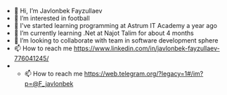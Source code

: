 - 👋 Hi, I’m Javlonbek Fayzullaev
- 👀 I’m interested in football
- 🌱 I've started learning programming at Astrum IT Academy a year ago
- 🌱 I’m currently learning .Net at Najot Talim for about 4 months
- 💞️ I’m looking to collaborate with team in software development sphere
- 📫 How to reach me https://www.linkedin.com/in/javlonbek-fayzullaev-776041245/ 
- - 📫 How to reach me https://web.telegram.org/?legacy=1#/im?p=@F_javlonbek

<!---
FayzullaevJavlonbek/FayzullaevJavlonbek is a ✨ special ✨ repository because its `README.md` (this file) appears on your GitHub profile.
You can click the Preview link to take a look at your changes.
--->
